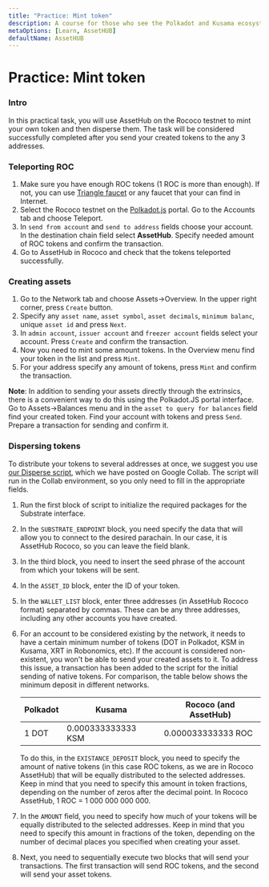 ```yaml
---
title: "Practice: Mint token"
description: A course for those who see the Polkadot and Kusama ecosystem for the first time.
metaOptions: [Learn, AssetHUB]
defaultName: AssetHUB
---
```


# Practice: Mint token

### Intro

In this practical task, you will use AssetHub on the Rococo testnet to mint your own token and then disperse them. The task will be considered successfully completed after you send your created tokens to the any 3 addresses.

### Teleporting ROC

1. Make sure you have enough ROC tokens (1 ROC is more than enough). If not, you can use [Triangle faucet](https://faucet.triangleplatform.com/polkadot/rococo) or any faucet that your can find in Internet. 
2. Select the Rococo testnet on the [Polkadot.js](https://polkadot.js.org/apps/?rpc=wss%3A%2F%2Frococo-rpc.polkadot.io) portal. Go to the Accounts tab and choose Teleport.
3. In `send from account` and `send to address` fields choose your account. In the destination chain field select **AssetHub**. Specify needed amount of ROC tokens and confirm the transaction.
4. Go to AssetHub in Rococo and check that the tokens teleported successfully.

### Creating assets

1. Go to the Network tab and choose Assets→Overview. In the upper right corner, press `Create` button.
2. Specify any `asset name`, `asset symbol`, `asset decimals`, `minimum balanc`, unique `asset id` and press `Next`.
3. In `admin account`, `issuer account` and `freezer account` fields select your account. Press `Create` and confirm the transaction.
4. Now you need to mint some amount tokens. In the Overview menu find your token in the list and press `Mint`.
5. For your address specify any amount of tokens, press `Mint` and confirm the transaction.

**Note**: In addition to sending your assets directly through the extrinsics, there is a convenient way to do this using the Polkadot.JS portal interface. Go to Assets→Balances menu and in the `asset to query for balances` field find your created token. Find your account with tokens and press `Send`. Prepare a transaction for sending and confirm it.

### Dispersing tokens

To distribute your tokens to several addresses at once, we suggest you use [our Disperse script](https://colab.research.google.com/drive/163Fh9wre__w2srMuwyxTGSstK4xkPNiK?usp=sharing#scrollTo=EBtoEqYs7vYA), which we have posted on Google Collab. The script will run in the Collab environment, so you only need to fill in the appropriate fields.

1. Run the first block of script to initialize the required packages for the Substrate interface.
2. In the `SUBSTRATE_ENDPOINT` block, you need specify the data that will allow you to connect to the desired parachain. In our case, it is AssetHub Rococo, so you can leave the field blank.
3. In the third block, you need to insert the seed phrase of the account from which your tokens will be sent.
4. In the `ASSET_ID` block, enter the ID of your token.
5. In the `WALLET_LIST` block, enter three addresses (in AssetHub Rococo format) separated by commas. These can be any three addresses, including any other accounts you have created.
6. For an account to be considered existing by the network, it needs to have a certain minimum number of tokens (DOT in Polkadot, KSM in Kusama, XRT in Robonomics, etc). If the account is considered non-existent, you won't be able to send your created assets to it. To address this issue, a transaction has been added to the script for the initial sending of native tokens. For comparison, the table below shows the minimum deposit in different networks.
    
    
    | Polkadot | Kusama | Rococo (and AssetHub) |
    | --- | --- | --- |
    | 1 DOT | 0.000333333333 KSM | 0.000033333333 ROC |
    
    To do this, in the `EXISTANCE_DEPOSIT` block, you need to specify the amount of native tokens (in this case ROC tokens, as we are in Rococo AssetHub) that will be equally distributed to the selected addresses. Keep in mind that you need to specify this amount in token fractions, depending on the number of zeros after the decimal point. In Rococo AssetHub, 1 ROC = 1 000 000 000 000.
    
7. In the `AMOUNT` field, you need to specify how much of your tokens will be equally distributed to the selected addresses. Keep in mind that you need to specify this amount in fractions of the token, depending on the number of decimal places you specified when creating your asset.
8. Next, you need to sequentially execute two blocks that will send your transactions. The first transaction will send ROC tokens, and the second will send your asset tokens.

<AccountManager>
          <PracticeChecker
              practiceCheckerUrl="https://faas-fra1-afec6ce7.doserverless.co/api/v1/web/fn-18e93402-1ffe-47e8-be1d-e28a6ac871f1/checker/check_task"
              taskId="roc_create_asset" 
                question="Enter asset id of created token" >
</PracticeChecker>
</AccountManager>

<FeedbackBlock 
formUrl="https://faas-fra1-afec6ce7.doserverless.co/api/v1/web/fn-18e93402-1ffe-47e8-be1d-e28a6ac871f1/default/Feedback"
lessonLabel="practice-mint"
/>